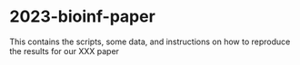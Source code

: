 # 2023-bioinf-paper
This contains the scripts, some data, and instructions on how to reproduce the results for our XXX paper

